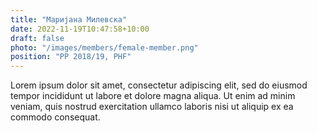 ```yaml
---
title: "Маријана Милевска"
date: 2022-11-19T10:47:58+10:00
draft: false
photo: "/images/members/female-member.png"
position: "PP 2018/19, PHF"
---
```


Lorem ipsum dolor sit amet, consectetur adipiscing elit, sed do eiusmod tempor incididunt ut labore et dolore magna aliqua. Ut enim ad minim veniam, quis nostrud exercitation ullamco laboris nisi ut aliquip ex ea commodo consequat.